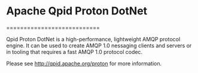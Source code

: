 # Apache Qpid Proton DotNet
===========================

Qpid Proton DotNet is a high-performance, lightweight AMQP protocol engine. 
It can be used to create AMQP 1.0 nessaging clients and servers or in tooling
that requires a fast AMQP 1.0 protocol codec.

Please see http://qpid.apache.org/proton for more information.

